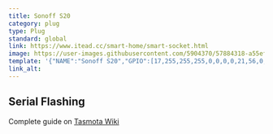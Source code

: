 ```yaml
---
title: Sonoff S20
category: plug
type: Plug
standard: global
link: https://www.itead.cc/smart-home/smart-socket.html
image: https://user-images.githubusercontent.com/5904370/57884318-a55ef700-7828-11e9-8cb5-52d9fb54d9fa.png
template: '{"NAME":"Sonoff S20","GPIO":[17,255,255,255,0,0,0,0,21,56,0,0,0],"FLAG":0,"BASE":8}' 
link_alt: 
---
```

## Serial Flashing
Complete guide on [Tasmota Wiki](https://github.com/arendst/Sonoff-Tasmota/wiki/Sonoff-S20)